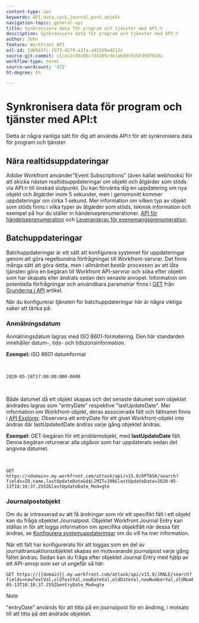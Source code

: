 ```yaml
---
content-type: api
keywords: API,data,synk,journal,post,objekt
navigation-topic: general-api
title: Synkronisera data för program och tjänster med API:t
description: Synkronisera data för program och tjänster med API:t
author: John
feature: Workfront API
exl-id: 1d0583fc-1573-4279-a3fa-a912d9a4213c
source-git-commit: c1cec2c08c66c704385cde1abd0c019fd59702da
workflow-type: tm+mt
source-wordcount: '472'
ht-degree: 0%

---
```



# Synkronisera data för program och tjänster med API:t

Detta är några vanliga sätt för dig att använda API:t för att synkronisera data för program och tjänster.

## Nära realtidsuppdateringar

Adobe Workfront använder&quot;Event Subscriptions&quot; (även kallat webhooks) för att skicka nästan realtidsuppdateringar om objekt och åtgärder som stöds via API:n till önskad slutpunkt. Du kan förvänta dig en uppdatering om nya objekt och åtgärder inom 5 sekunder, men i genomsnitt kommer uppdateringar om cirka 1 sekund. Mer information om vilken typ av objekt som stöds finns i vilka typer av åtgärder som stöds, teknisk information och exempel på hur du ställer in händelseprenumerationer. [API för händelseprenumeration](../../wf-api/general/event-subs-api.md) och [Leveranskrav för evenemangsprenumeration](../../wf-api/general/setup-event-sub-endpoint.md).

## Batchuppdateringar

Batchuppdateringar är ett sätt att konfigurera systemet för uppdateringar genom att göra regelbundna förfrågningar till Workfront-servrar. Det finns många sätt att göra detta, men i allmänhet består processen av att låta tjänsten göra en begäran till Workfront API-servrar och söka efter objekt som har skapats eller ändrats sedan den senaste anropet. Information om potentiella förfrågningar och användbara parametrar finns i [GET](../../wf-api/general/api-basics.md#get-behavior) från [Grunderna i API](../../wf-api/general/api-basics.md) artikel.

När du konfigurerar tjänsten för batchuppdateringar här är några viktiga saker att tänka på:

### Anmälningsdatum

Anmälningsdatum lagras med ISO 8601-formatering. Den här standarden innehåller datum-, tids- och tidszonsinformation.

**Exempel:** ISO 8601 datumformat

<!-- [Copy](javascript:void(0);) -->
 
<pre><code>2020-05-18T17:00:00:000-0600</code></pre> 

Både datumet då ett objekt skapas och det senaste datumet som objektet ändrades lagras som &quot;entryDate&quot; respektive &quot;lastUpdateDate&quot;. Mer information om Workfront-objekt, deras associerade fält och fältnamn finns i [API Explorer](../../wf-api/general/api-explorer.md). Observera att entryDate för ett givet Workfront-objekt inte ändras där lastUpdatedDate ändras varje gång objektet ändras.

**Exempel:** GET-begäran för ett problemobjekt, med **lastUpdateDate** fält. Denna begäran returnerar alla utgåvor som har uppdaterats sedan det angivna datumet.

<!-- [Copy](javascript:void(0);) -->
 

```
GET
https://<domain>.my.workfront.com/attask/api/v15.0/OPTASK/search?fields=ID,name,lastUpdateDate&$$LIMIT=200&lastUpdateDate=2020-05-13T18:18:37.255Z&lastUpdateDate_Mod=gte
```

### Journalpostobjekt

Om du är intresserad av att få ändringar som rör ett specifikt fält i ett objekt kan du fråga objektet Journalpost. Objektet Workfront Journal Entry kan ställas in för att logga information om specifika objektfält när dessa fält ändras, se [Konfigurera systemuppdateringar](../../administration-and-setup/set-up-workfront/system-tracked-update-feeds/configure-system-updates.md) om du vill ha mer information.

När ett fält har konfigurerats för att loggas som en del av journaltransaktionsobjektet skapas en motsvarande journalpost varje gång fältet ändras. Sedan kan du fråga efter objektet Journal Entry med hjälp av ett API-anrop som ser ut ungefär så här:

<!-- [Copy](javascript:void(0);) -->

<pre><code>GET https://&#123;&#123;domain&#125;&#125;.my.workfront.com/attask/api/v15.0/JRNLE/search?fields=newTextVal,oldTextVal,newDateVal,oldDateVal,newNumberVal,oldNumberVal,entryDate,objObjCode,objID,fieldName&fieldName=name&objObjCode=OPTASK&entryDate=2020-05-13T18:18:37.255Z&entryDate_Mod=gte</code></pre>

>[!NOTE]
>
>&quot;entryDate&quot; används för att titta på en journalpost för en ändring, i motsats till att titta på det ändrade objektet.
